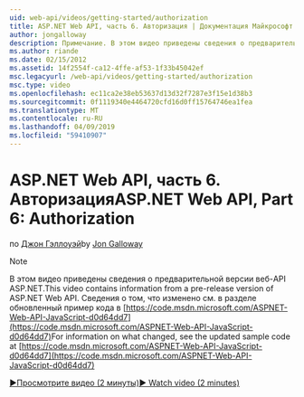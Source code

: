 ```yaml
---
uid: web-api/videos/getting-started/authorization
title: ASP.NET Web API, часть 6. Авторизация | Документация Майкрософт
author: jongalloway
description: Примечание. В этом видео приведены сведения о предварительной версии веб-API ASP.NET
ms.author: riande
ms.date: 02/15/2012
ms.assetid: 14f2554f-ca12-4ffe-af53-1f33b45042ef
msc.legacyurl: /web-api/videos/getting-started/authorization
msc.type: video
ms.openlocfilehash: ec11ca2e38eb53637d13d32f7287e3f15e1d38b3
ms.sourcegitcommit: 0f1119340e4464720cfd16d0ff15764746ea1fea
ms.translationtype: MT
ms.contentlocale: ru-RU
ms.lasthandoff: 04/09/2019
ms.locfileid: "59410907"
---
```

# <a name="aspnet-web-api-part-6-authorization"></a><span data-ttu-id="9013a-103">ASP.NET Web API, часть 6. Авторизация</span><span class="sxs-lookup"><span data-stu-id="9013a-103">ASP.NET Web API, Part 6: Authorization</span></span>

<span data-ttu-id="9013a-104">по [Джон Гэллоуэй](https://github.com/jongalloway)</span><span class="sxs-lookup"><span data-stu-id="9013a-104">by [Jon Galloway](https://github.com/jongalloway)</span></span>

> [!NOTE]
> <span data-ttu-id="9013a-105">В этом видео приведены сведения о предварительной версии веб-API ASP.NET.</span><span class="sxs-lookup"><span data-stu-id="9013a-105">This video contains information from a pre-release version of ASP.NET Web API.</span></span> <span data-ttu-id="9013a-106">Сведения о том, что изменено см. в разделе обновленный пример кода в [https://code.msdn.microsoft.com/ASPNET-Web-API-JavaScript-d0d64dd7](https://code.msdn.microsoft.com/ASPNET-Web-API-JavaScript-d0d64dd7)</span><span class="sxs-lookup"><span data-stu-id="9013a-106">For information on what changed, see the updated sample code at [https://code.msdn.microsoft.com/ASPNET-Web-API-JavaScript-d0d64dd7](https://code.msdn.microsoft.com/ASPNET-Web-API-JavaScript-d0d64dd7)</span></span>

[<span data-ttu-id="9013a-107">&#9654;Просмотрите видео (2 минуты)</span><span class="sxs-lookup"><span data-stu-id="9013a-107">&#9654; Watch video (2 minutes)</span></span>](https://channel9.msdn.com/Blogs/ASP-NET-Site-Videos/authorization)
